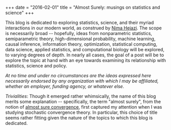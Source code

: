 +++
date = "2016-02-01"
title = "Almost Surely: musings on statistics and science"
+++

This blog is dedicated to exploring statistics, science, and their myriad
interactions in our modern world, as construed by [Nima
Hejazi](http://nimahejazi.org). The scope is necessarily broad -- hopefully,
ideas from nonparametric statistics, semiparametric theory, high-dimensional
probability, machine learning, causal inference, information theory,
optimization, statistical computing, data science, applied statistics, and
computational biology will be explored, to varying degrees of depth. In nearly
all cases, the goal of a post will be to explore the topic at hand with an eye
towards examining its relationship with statistics, science and policy.

_At no time and under no circumstances are the ideas expressed here necessarily
endorsed by any organization with which I may be affiliated, whether an
employer, funding agency, or whatever else._

_Trivialities_: Though it emerged rather whimsically, the name of this blog
merits some explanation -- specifically, the term "almost surely", from the
notion of [almost sure
convergence](https://en.wikipedia.org/wiki/Convergence_of_random_variables#Almost_sure_convergence),
first captured my attention when I was studying stochastic convergence theory.
In particular, this choice of title seems rather fitting given the nature of the
topics to which this blog is dedicated.

